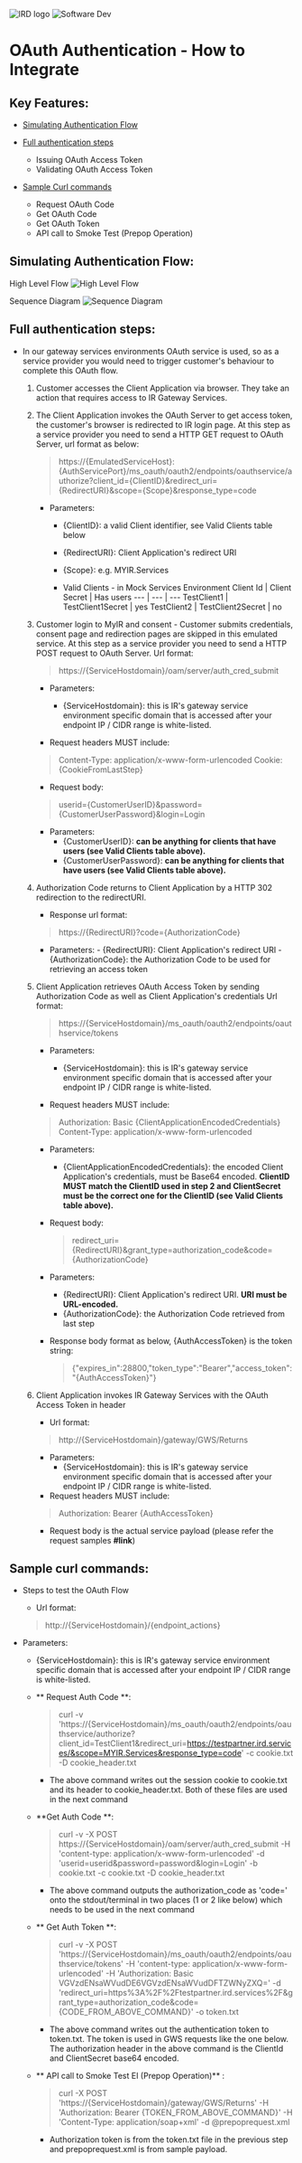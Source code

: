 ![IRD logo](../../Images/IRlogo.gif)
![Software Dev](../../Images/SoftwareDev.png)

OAuth Authentication - How to Integrate
=======================================

Key Features:
-------------

- [Simulating Authentication Flow](#simulating-authentication-flow)

- [Full authentication steps](#full-authentication-steps)
    - Issuing OAuth Access Token
    - Validating OAuth Access Token

- [Sample Curl commands](#sample-curl-commands)
	- Request OAuth Code
	- Get OAuth Code
	- Get OAuth Token 
	- API call to Smoke Test (Prepop Operation)

Simulating Authentication Flow:
-----------------
	
High Level Flow
![High Level Flow](images/high_level_flow.jpg)
	
Sequence Diagram
![Sequence Diagram](images/sequence_diagram.png)

Full authentication steps:
----------------- 
- In our gateway services environments OAuth service is used, so as a service provider you would need to trigger customer's behaviour to complete this OAuth flow.
	1. Customer accesses the Client Application via browser. They take an action that requires access to IR Gateway Services.
	2. The Client Application invokes the OAuth Server to get access token, the customer's browser is redirected to IR login page.
		At this step as a service provider you need to send a HTTP GET request to OAuth Server, url format as below:
		> https://{EmulatedServiceHost}:{AuthServicePort}/ms_oauth/oauth2/endpoints/oauthservice/authorize?client_id={ClientID}&redirect_uri={RedirectURI}&scope={Scope}&response_type=code
   
		- Parameters:
			- {ClientID}: a valid Client identifier, see Valid Clients table below
			- {RedirectURI}: Client Application's redirect URI
			- {Scope}: e.g. MYIR.Services
			
			- Valid Clients - in Mock Services Environment
			Client Id | Client Secret | Has users
			--- | --- | ---
			TestClient1 | TestClient1Secret | yes
			TestClient2 | TestClient2Secret | no
			
	3. Customer login to MyIR and consent - Customer submits credentials, consent page and redirection pages are skipped in this emulated service.
		At this step as a service provider you need to send a HTTP POST request to OAuth Server.
		Url format:
		> https://{ServiceHostdomain}/oam/server/auth_cred_submit
		
		- Parameters:
			- {ServiceHostdomain}: this is IR's gateway service environment specific domain that is accessed after your endpoint IP / CIDR range is white-listed. 
		
		- Request headers MUST include:
		> Content-Type: application/x-www-form-urlencoded
		> Cookie: {CookieFromLastStep}
		
		- Request body: 
		> userid={CustomerUserID}&password={CustomerUserPassword}&login=Login

		- Parameters:
			- {CustomerUserID}: **can be anything for clients that have users (see Valid Clients table above).**
			- {CustomerUserPassword}: **can be anything for clients that have users (see Valid Clients table above).**	
	4. Authorization Code returns to Client Application by a HTTP 302 redirection to the redirectURI.
		- Response url format:
		> https://{RedirectURI}?code={AuthorizationCode}

		- Parameters:
				- {RedirectURI}: Client Application's redirect URI
				- {AuthorizationCode}: the Authorization Code to be used for retrieving an access token	
	5. Client Application retrieves OAuth Access Token by sending Authorization Code as well as Client Application's credentials
		Url format:
		> https://{ServiceHostdomain}/ms_oauth/oauth2/endpoints/oauthservice/tokens
		
		- Parameters:
			- {ServiceHostdomain}: this is IR's gateway service environment specific domain that is accessed after your endpoint IP / CIDR range is white-listed.

		- Request headers MUST include:
		> Authorization: Basic {ClientApplicationEncodedCredentials}
		> Content-Type: application/x-www-form-urlencoded 

		- Parameters:
			- {ClientApplicationEncodedCredentials}: the encoded Client Application's credentials, must be Base64 encoded. **ClientID MUST match the ClientID used in step 2 and ClientSecret must be the correct one for the ClientID (see Valid Clients table above).**

		- Request body:
			> redirect_uri={RedirectURI}&grant_type=authorization_code&code={AuthorizationCode}

		- Parameters:
			- {RedirectURI}: Client Application's redirect URI. **URI must be URL-encoded.**
			- {AuthorizationCode}: the Authorization Code retrieved from last step
			
		- Response body format as below, {AuthAccessToken} is the token string:
			> {"expires_in":28800,"token_type":"Bearer","access_token":"{AuthAccessToken}"}
		
	6. Client Application invokes IR Gateway Services with the OAuth Access Token in header
		- Url format:
		> http://{ServiceHostdomain}/gateway/GWS/Returns
		
		- Parameters:
			- {ServiceHostdomain}: this is IR's gateway service environment specific domain that is accessed after your endpoint IP / CIDR range is white-listed. 
		- Request headers MUST include:
		> Authorization: Bearer {AuthAccessToken}            
		- Request body is the actual service payload (please refer the request samples **#link**)
			
Sample curl commands:
----------------- 
- Steps to test the OAuth Flow
	- Url format:
	> http://{ServiceHostdomain}/{endpoint_actions}
		
- Parameters:
	- {ServiceHostdomain}: this is IR's gateway service environment specific domain that is accessed after your endpoint IP / CIDR range is white-listed.
		
	- ** Request Auth Code **:
		> curl -v 'https://{ServiceHostdomain}/ms_oauth/oauth2/endpoints/oauthservice/authorize?client_id=TestClient1&redirect_uri=https://testpartner.ird.services/&scope=MYIR.Services&response_type=code' -c cookie.txt -D cookie_header.txt
		- The above command writes out the session cookie to cookie.txt and its header to cookie_header.txt. Both of these files are used in the next command
		
	- **Get Auth Code **:
		> curl -v -X POST https://{ServiceHostdomain}/oam/server/auth_cred_submit -H 'content-type: application/x-www-form-urlencoded' -d 'userid=userid&password=password&login=Login' -b cookie.txt -c cookie.txt -D cookie_header.txt	
		- The above command outputs the authorization_code as 'code=' onto the stdout/terminal in two places (1 or 2 like below) which needs to be used in the next command
		
	- ** Get Auth Token **:
		> curl -v -X POST 'https://{ServiceHostdomain}/ms_oauth/oauth2/endpoints/oauthservice/tokens' -H 'content-type: application/x-www-form-urlencoded' -H 'Authorization: Basic VGVzdENsaWVudDE6VGVzdENsaWVudDFTZWNyZXQ=' -d 'redirect_uri=https%3A%2F%2Ftestpartner.ird.services%2F&grant_type=authorization_code&code={CODE_FROM_ABOVE_COMMAND}' -o token.txt
		- The above command writes out the authentication token to token.txt. The token is used in GWS requests like the one below. The authorization header in the above command is the ClientId and ClientSecret base64 encoded.
		
	- ** API call to Smoke Test EI (Prepop Operation)** :
		> curl -X POST 'https://{ServiceHostdomain}/gateway/GWS/Returns' -H 'Authorization: Bearer {TOKEN_FROM_ABOVE_COMMAND}' -H 'Content-Type: application/soap+xml' -d @prepoprequest.xml
		- Authorization token is from the token.txt file in the previous step and prepoprequest.xml is from sample payload.